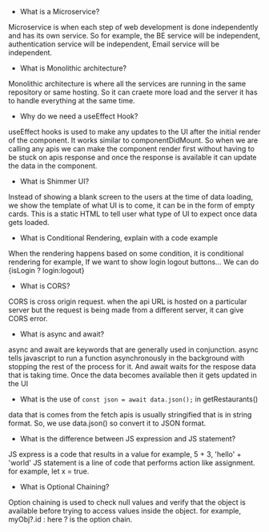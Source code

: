- What is a Microservice?

Microservice is when each step of web development is done independently and has its own service. So for example, the BE service will be independent, authentication service will be independent, Email service will be independent.

- What is Monolithic architecture?

Monolithic architecture is where all the services are running in the same repository or same hosting. So it can craete more load and the server it has to handle everything at the same time.

- Why do we need a useEffect Hook?

useEffect hooks is used to make any updates to the UI after the initial render of the component. It works similar to componentDidMount. So when we are calling any apis we can make the component render first without having to be stuck on apis response and once the response is available it can update the data in the component.

- What is Shimmer UI?

Instead of showing a blank screen to the users at the time of data loading, we show the template of what UI is to come, it can be in the form of empty cards. This is a static HTML to tell user what type of UI to expect once data gets loaded.

- What is Conditional Rendering, explain with a code example

When the rendering happens based on some condition, it is conditional rendering for example, If we want to show login logout buttons... We can do {isLogin ? <butotn>login</button>:<butotn>logout</button>}

- What is CORS?

CORS is cross origin request. when the api URL is hosted on a particular server but the request is being made from a different server, it can give CORS error.

- What is async and await?

async and await are keywords that are generally used in conjunction. async tells javascript to run a function asynchronously in the background with stopping the rest of the process for it. And await waits for the respose data that is taking time. Once the data becomes available then it gets updated in the UI

- What is the use of `const json = await data.json();` in getRestaurants()

data that is comes from the fetch apis is usually stringified that is in string format. So, we use data.json() so convert it to JSON format.

- What is the difference between JS expression and JS statement?

JS express is a code that results in a value for example, 5 + 3, 'hello' + 'world'
JS statement is a line of code that performs action like assignment. for example, let x = true.

- What is Optional Chaining?

Option chaining is used to check null values and verify that the object is available before trying to access values inside the object. for example, myObj?.id : here ? is the option chain.

